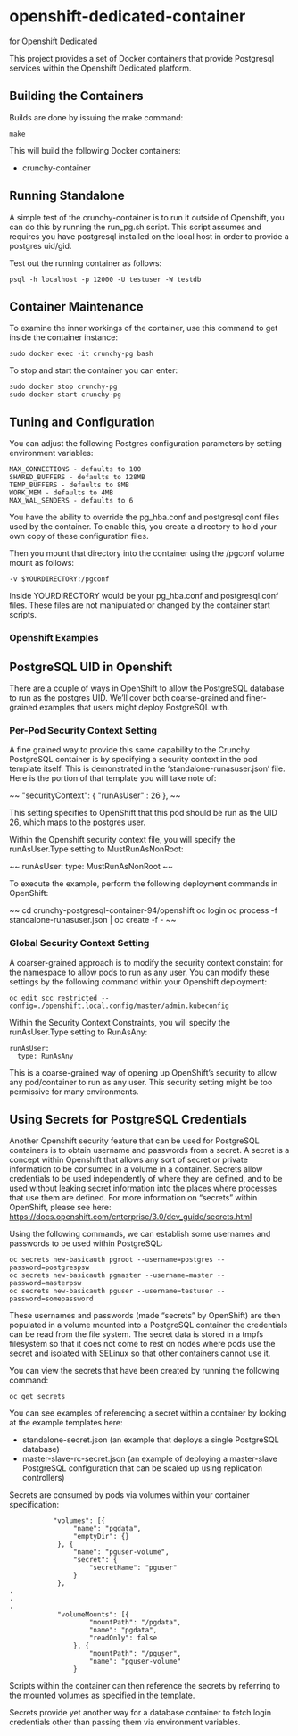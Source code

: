 # openshift-dedicated-container
for Openshift Dedicated

This project provides a set of Docker containers that
provide Postgresql services within the Openshift Dedicated platform.

## Building the Containers

Builds are done by issuing the make command:
~~~~~~~~~~~~~~~~~~~~
make
~~~~~~~~~~~~~~~~~~~~

This will build the following Docker containers:

 * crunchy-container


## Running Standalone

A simple test of the crunchy-container is to run it outside of Openshift, you
can do this by running the run_pg.sh script.  This script assumes and requires you have
postgresql installed on the local host in order to provide a postgres uid/gid.

Test out the running container as follows:
~~~
psql -h localhost -p 12000 -U testuser -W testdb
~~~

## Container Maintenance

To examine the inner workings of the container, use this command to get
inside the container instance:

~~~
sudo docker exec -it crunchy-pg bash
~~~

To stop and start the container you can enter:

~~~
sudo docker stop crunchy-pg
sudo docker start crunchy-pg
~~~

## Tuning and Configuration

You can adjust the following Postgres configuration parameters
by setting environment variables:
~~~
MAX_CONNECTIONS - defaults to 100
SHARED_BUFFERS - defaults to 128MB
TEMP_BUFFERS - defaults to 8MB
WORK_MEM - defaults to 4MB
MAX_WAL_SENDERS - defaults to 6
~~~

You have the ability to override the pg_hba.conf and postgresql.conf
files used by the container.  To enable this, you create a
directory to hold your own copy of these configuration files.

Then you mount that directory into the container using the /pgconf
volume mount as follows:

~~~~~~
-v $YOURDIRECTORY:/pgconf
~~~~~~

Inside YOURDIRECTORY would be your pg_hba.conf and postgresql.conf
files.  These files are not manipulated or changed by the container
start scripts.


### Openshift Examples

## PostgreSQL UID in Openshift
There are a couple of ways in OpenShift to allow the PostgreSQL database to run as the postgres UID.  We’ll cover both coarse-grained and finer-grained examples that users might deploy PostgreSQL with.

### Per-Pod Security Context Setting

A fine grained way to provide this same capability to the Crunchy PostgreSQL container is by specifying a security context in the pod template itself.  This is demonstrated in the ‘standalone-runasuser.json’ file.  Here is the portion of that template you will take note of:

~~
  "securityContext": {
                "runAsUser" : 26
        },
~~


This setting specifies to OpenShift that this pod should be run as the UID 26, which maps to the postgres user.

Within the Openshift security context file, you will specify the runAsUser.Type setting to MustRunAsNonRoot:

~~
runAsUser:
  type: MustRunAsNonRoot
~~

To execute the example, perform the following deployment commands in OpenShift:

~~
cd crunchy-postgresql-container-94/openshift
oc login
oc process -f standalone-runasuser.json | oc create -f -
~~

### Global Security Context Setting

A coarser-grained approach is to modify the security context constaint for the namespace to allow pods to run as any user.  You can modify these settings by the following command within your Openshift deployment:

~~~
oc edit scc restricted --config=./openshift.local.config/master/admin.kubeconfig
~~~

Within the Security Context Constraints, you will specify the runAsUser.Type setting to RunAsAny:

~~~
runAsUser:
  type: RunAsAny
~~~

This is a coarse-grained way of opening up OpenShift’s security to allow any pod/container to run as any user.  This security setting might be too permissive for many environments.

## Using Secrets for PostgreSQL Credentials

Another Openshift security feature that can be used for PostgreSQL containers is to obtain username and passwords from a secret.  A secret is a concept within Openshift that allows any sort of secret or private information to be consumed in a volume in a container.  Secrets allow credentials to be used independently of where they are defined, and to be used without leaking secret information into the places where processes that use them are defined.  For more information on “secrets” within OpenShift, please see here: https://docs.openshift.com/enterprise/3.0/dev_guide/secrets.html

Using the following commands, we can establish some usernames and passwords to be used within PostgreSQL:

~~~
oc secrets new-basicauth pgroot --username=postgres --password=postgrespsw
oc secrets new-basicauth pgmaster --username=master --password=masterpsw
oc secrets new-basicauth pguser --username=testuser --password=somepassword
~~~

These usernames and passwords (made “secrets” by OpenShift)  are then populated in a volume mounted into a PostgreSQL container the credentials can be read from the file system.  The secret data is stored in a tmpfs filesystem so that it does not come to rest on nodes where pods use the secret and isolated with SELinux so that other containers cannot use it.

You can view the secrets that have been created by running the following command:

~~~
oc get secrets
~~~


You can see examples of referencing a secret within a container by looking at the example templates here:

 * standalone-secret.json (an example that deploys a single PostgreSQL database)
 * master-slave-rc-secret.json (an example of deploying a master-slave PostgreSQL configuration that can be scaled up using replication controllers)

Secrets are consumed by pods via volumes within your container specification:

~~~
           "volumes": [{
                "name": "pgdata",
                "emptyDir": {}
            }, {
                "name": "pguser-volume",
                "secret": {
                    "secretName": "pguser"
                }
            },
.
.
.
            "volumeMounts": [{
                    "mountPath": "/pgdata",
                    "name": "pgdata",
                    "readOnly": false
                }, {
                    "mountPath": "/pguser",
                    "name": "pguser-volume"
                }
~~~


Scripts within the container can then reference the secrets by referring to the mounted volumes as specified in the template.

Secrets provide yet another way for a database container to fetch login credentials other than passing them via environment variables.


